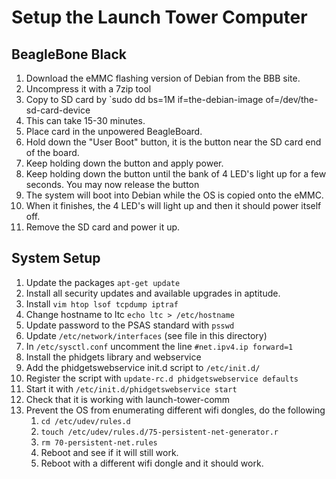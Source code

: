 # Setup the Launch Tower Computer

## BeagleBone Black
 1. Download the eMMC flashing version of Debian from the BBB site.
 1. Uncompress it with a 7zip tool
 1. Copy to SD card by `sudo dd bs=1M if=the-debian-image of=/dev/the-sd-card-device
 1. This can take 15-30 minutes.
 1. Place card in the unpowered BeagleBoard.
 1. Hold down the "User Boot" button, it is the button near the SD card end of the board.
 1. Keep holding down the button and apply power.
 1. Keep holding down the button until the bank of 4 LED's light up for a few seconds. You may now release the button
 1. The system will boot into Debian while the OS is copied onto the eMMC.
 1. When it finishes, the 4 LED's will light up and then it should power itself off.
 1. Remove the SD card and power it up.

## System Setup
 1. Update the packages `apt-get update`
 1. Install all security updates and available upgrades in aptitude.
 1. Install `vim htop lsof tcpdump iptraf` 
 1. Change hostname to ltc `echo ltc > /etc/hostname`
 1. Update password to the PSAS standard with `psswd`
 1. Update `/etc/network/interfaces` (see file in this directory)
 1. In `/etc/sysctl.conf` uncomment the line `#net.ipv4.ip forward=1`
 1. Install the phidgets library and webservice
 1. Add the phidgetswebservice init.d script to `/etc/init.d/`
 1. Register the script with `update-rc.d phidgetswebservice defaults`
 1. Start it with `/etc/init.d/phidgetswebservice start`
 1. Check that it is working with launch-tower-comm
 1. Prevent the OS from enumerating different wifi dongles, do the following
     1. `cd /etc/udev/rules.d`
     1. `touch /etc/udev/rules.d/75-persistent-net-generator.r`
     1. `rm 70-persistent-net.rules`
     1. Reboot and see if it will still work.
     1. Reboot with a different wifi dongle and it should work.
